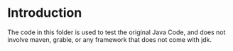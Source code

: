 # Introduction

The code in this folder is used to test the original Java Code, and does not involve maven, grable, or any framework that does not come with jdk.